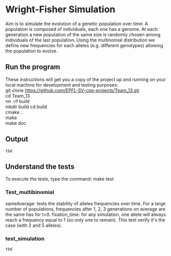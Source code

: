 # Wright-Fisher Simulation
Aim is to simulate the evolution of a genetic population over time. A population is composed of individuals, each one has a genome. At each generation a new population of the same size is randomly chosen among individuals of the last population. Using the multinomial distribution we define new frequencies for each alleles (e.g. different genotypes) allowing the population to evolve.

## Run the program
These instructions will get you a copy of the project up and running on your local machine for development and testing purposes:   
git clone https://github.com/EPFL-SV-cpp-projects/Team_13.git   
cd Team_13  
rm -rf build   
mkdir build 
cd build   
cmake ..  
make   
make doc   

## Output

```
tbd
```

## Understand the tests
To execute the tests, type the command:
make test
### Test_multibinomial
sameAverage: tests the stability of alleles frequencies over time. For a large number of populations, frequencies after 1, 2, 3 generations on average are the same has for t=0.
fixation_time: for any simulation, one allele will always reach a frequency equal to 1 (so only one to remain). This test verify it's the case (with 2 and 5 alleles).  

### test_simulation

```
tbd
```
